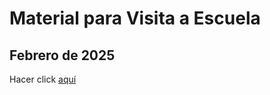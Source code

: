 # Material para Visita a Escuela
## Febrero de 2025

Hacer click [aquí](https://mybinder.org/v2/gh/PabloPiaggi/school-visit-2025/HEAD?urlpath=voila%2Frender%2FNotebook.ipynb)

